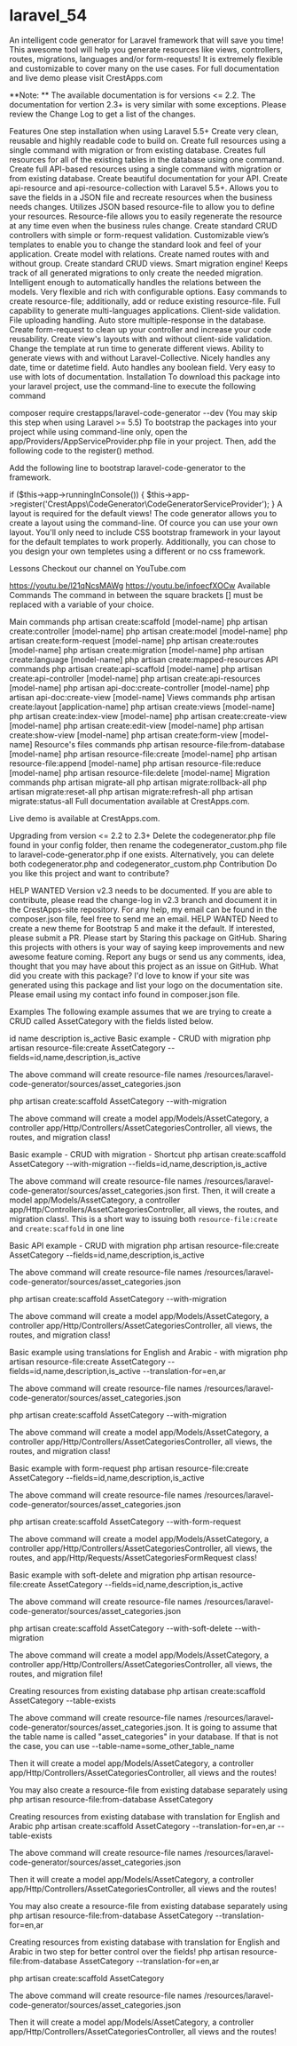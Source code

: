 # laravel_54
An intelligent code generator for Laravel framework that will save you time! This awesome tool will help you generate resources like views, controllers, routes, migrations, languages and/or form-requests! It is extremely flexible and customizable to cover many on the use cases. 
For full documentation and live demo please visit CrestApps.com

**Note: ** The available documentation is for versions <= 2.2. The documentation for vertion 2.3+ is very similar with some exceptions. Please review the Change Log to get a list of the changes.

Features
One step installation when using Laravel 5.5+
Create very clean, reusable and highly readable code to build on.
Create full resources using a single command with migration or from existing database.
Creates full resources for all of the existing tables in the database using one command.
Create full API-based resources using a single command with migration or from existing database.
Create beautiful documentation for your API.
Create api-resource and api-resource-collection with Laravel 5.5+.
Allows you to save the fields in a JSON file and recreate resources when the business needs changes.
Utilizes JSON based resource-file to allow you to define your resources. Resource-file allows you to easily regenerate the resource at any time even when the business rules change.
Create standard CRUD controllers with simple or form-request validation.
Customizable view’s templates to enable you to change the standard look and feel of your application.
Create model with relations.
Create named routes with and without group.
Create standard CRUD views.
Smart migration engine! Keeps track of all generated migrations to only create the needed migration.
Intelligent enough to automatically handles the relations between the models.
Very flexible and rich with configurable options.
Easy commands to create resource-file; additionally, add or reduce existing resource-file.
Full capability to generate multi-languages applications.
Client-side validation.
File uploading handling.
Auto store multiple-response in the database.
Create form-request to clean up your controller and increase your code reusability.
Create view's layouts with and without client-side validation.
Change the template at run time to generate different views.
Ability to generate views with and without Laravel-Collective.
Nicely handles any date, time or datetime field.
Auto handles any boolean field.
Very easy to use with lots of documentation.
Installation
To download this package into your laravel project, use the command-line to execute the following command

composer require crestapps/laravel-code-generator --dev
(You may skip this step when using Laravel >= 5.5) To bootstrap the packages into your project while using command-line only, open the app/Providers/AppServiceProvider.php file in your project. Then, add the following code to the register() method.

Add the following line to bootstrap laravel-code-generator to the framework.

if ($this->app->runningInConsole()) {
    $this->app->register('CrestApps\CodeGenerator\CodeGeneratorServiceProvider');
}
A layout is required for the default views! The code generator allows you to create a layout using the command-line. Of cource you can use your own layout. You'll only need to include CSS bootstrap framework in your layout for the default templates to work properly. Additionally, you can chose to you design your own templetes using a different or no css framework.

Lessons
Checkout our channel on YouTube.com

https://youtu.be/l21qNcsMAWg
https://youtu.be/infoecfXOCw
Available Commands
The command in between the square brackets [] must be replaced with a variable of your choice.

Main commands
php artisan create:scaffold [model-name]
php artisan create:controller [model-name]
php artisan create:model [model-name]
php artisan create:form-request [model-name]
php artisan create:routes [model-name]
php artisan create:migration [model-name]
php artisan create:language [model-name]
php artisan create:mapped-resources
API commands
php artisan create:api-scaffold [model-name]
php artisan create:api-controller [model-name]
php artisan create:api-resources [model-name]
php artisan api-doc:create-controller [model-name]
php artisan api-doc:create-view [model-name]
Views commands
php artisan create:layout [application-name]
php artisan create:views [model-name]
php artisan create:index-view [model-name]
php artisan create:create-view [model-name]
php artisan create:edit-view [model-name]
php artisan create:show-view [model-name]
php artisan create:form-view [model-name]
Resource's files commands
php artisan resource-file:from-database [model-name]
php artisan resource-file:create [model-name]
php artisan resource-file:append [model-name]
php artisan resource-file:reduce [model-name]
php artisan resource-file:delete [model-name]
Migration commands
php artisan migrate-all
php artisan migrate:rollback-all
php artisan migrate:reset-all
php artisan migrate:refresh-all
php artisan migrate:status-all
Full documentation available at CrestApps.com.

Live demo is available at CrestApps.com.

Upgrading from version <= 2.2 to 2.3+
Delete the codegenerator.php file found in your config folder, then rename the codegenerator_custom.php file to laravel-code-generator.php if one exists. Alternatively, you can delete both codegenerator.php and codegenerator_custom.php
Contribution
Do you like this project and want to contribute?

HELP WANTED Version v2.3 needs to be documented. If you are able to contribute, please read the change-log in v2.3 branch and document it in the CrestApps-site repository. For any help, my email can be found in the composer.json file, feel free to send me an email.
HELP WANTED Need to create a new theme for Bootstrap 5 and make it the default. If interested, please submit a PR.
Please start by Staring this package on GitHub.
Sharing this projects with others is your way of saying keep improvements and new awesome feature coming.
Report any bugs or send us any comments, idea, thought that you may have about this project as an issue on GitHub.
What did you create with this package?
I'd love to know if your site was generated using this package and list your logo on the documentation site. Please email using my contact info found in composer.json file.

Examples
The following example assumes that we are trying to create a CRUD called AssetCategory with the fields listed below.

id
name
description
is_active
Basic example - CRUD with migration
php artisan resource-file:create AssetCategory --fields=id,name,description,is_active

The above command will create resource-file names /resources/laravel-code-generator/sources/asset_categories.json

php artisan create:scaffold AssetCategory --with-migration

The above command will create a model app/Models/AssetCategory, a controller app/Http/Controllers/AssetCategoriesController, all views, the routes, and migration class!

Basic example - CRUD with migration - Shortcut
php artisan create:scaffold AssetCategory --with-migration --fields=id,name,description,is_active

The above command will create resource-file names /resources/laravel-code-generator/sources/asset_categories.json first. Then, it will create a model app/Models/AssetCategory, a controller app/Http/Controllers/AssetCategoriesController, all views, the routes, and migration class!. This is a short way to issuing both `resource-file:create` and `create:scaffold` in one line

Basic API example - CRUD with migration
php artisan resource-file:create AssetCategory --fields=id,name,description,is_active

The above command will create resource-file names /resources/laravel-code-generator/sources/asset_categories.json

php artisan create:scaffold AssetCategory --with-migration

The above command will create a model app/Models/AssetCategory, a controller app/Http/Controllers/AssetCategoriesController, all views, the routes, and migration class!

Basic example using translations for English and Arabic - with migration
php artisan resource-file:create AssetCategory --fields=id,name,description,is_active --translation-for=en,ar

The above command will create resource-file names /resources/laravel-code-generator/sources/asset_categories.json

php artisan create:scaffold AssetCategory --with-migration

The above command will create a model app/Models/AssetCategory, a controller app/Http/Controllers/AssetCategoriesController, all views, the routes, and migration class!

Basic example with form-request
php artisan resource-file:create AssetCategory --fields=id,name,description,is_active

The above command will create resource-file names /resources/laravel-code-generator/sources/asset_categories.json

php artisan create:scaffold AssetCategory --with-form-request

The above command will create a model app/Models/AssetCategory, a controller app/Http/Controllers/AssetCategoriesController, all views, the routes, and app/Http/Requests/AssetCategoriesFormRequest class!

Basic example with soft-delete and migration
php artisan resource-file:create AssetCategory --fields=id,name,description,is_active

The above command will create resource-file names /resources/laravel-code-generator/sources/asset_categories.json

php artisan create:scaffold AssetCategory --with-soft-delete --with-migration

The above command will create a model app/Models/AssetCategory, a controller app/Http/Controllers/AssetCategoriesController, all views, the routes, and migration file!

Creating resources from existing database
php artisan create:scaffold AssetCategory --table-exists

The above command will create resource-file names /resources/laravel-code-generator/sources/asset_categories.json. It is going to assume that the table name is called "asset_categories" in your database. If that is not the case, you can use --table-name=some_other_table_name

Then it will create a model app/Models/AssetCategory, a controller app/Http/Controllers/AssetCategoriesController, all views and the routes!

You may also create a resource-file from existing database separately using php artisan resource-file:from-database AssetCategory

Creating resources from existing database with translation for English and Arabic
php artisan create:scaffold AssetCategory --translation-for=en,ar --table-exists

The above command will create resource-file names /resources/laravel-code-generator/sources/asset_categories.json

Then it will create a model app/Models/AssetCategory, a controller app/Http/Controllers/AssetCategoriesController, all views and the routes!

You may also create a resource-file from existing database separately using php artisan resource-file:from-database AssetCategory --translation-for=en,ar

Creating resources from existing database with translation for English and Arabic in two step for better control over the fields!
php artisan resource-file:from-database AssetCategory --translation-for=en,ar

php artisan create:scaffold AssetCategory

The above command will create resource-file names /resources/laravel-code-generator/sources/asset_categories.json

Then it will create a model app/Models/AssetCategory, a controller app/Http/Controllers/AssetCategoriesController, all views and the routes!
